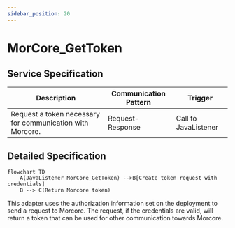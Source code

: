 ```yaml
---
sidebar_position: 20
---
```


# MorCore_GetToken

## Service Specification
| Description | Communication Pattern | Trigger | 
| --- | --- | --- | 
| Request a token necessary for communication with Morcore. | Request-Response | Call to JavaListener

## Detailed Specification
```mermaid
flowchart TD
    A(JavaListener MorCore_GetToken) -->B[Create token request with credentials]
    B --> C(Return Morcore token)
```

This adapter uses the authorization information set on the deployment to send a request to Morcore. The request, if the credentials are valid, will return a token that can be used for other communication towards Morcore.
